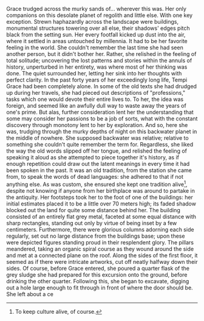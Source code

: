Grace trudged across the murky sands of... wherever this was. Her only companions on this desolate planet of regolith and little else. With one key exception. Strewn haphazardly across the landscape were buildings, monumental structures towering over all else, their shadows' edges pitch black from the setting sun. Her every footfall kicked up dust into the air, where it settled in areas untouched by millennia. It had to be her favorite feeling in the world. She couldn't remember the last time she had seen another person, but it didn't bother her. Rather, she relished in the feeling of total solitude; uncovering the lost patterns and stories within the annuls of history, unperturbed in her entirety, was where most of her thinking was done. The quiet surrounded her, letting her sink into her thoughts with perfect clarity. In the past forty years of her exceedingly long life, Tempi Grace had been completely alone. In some of the old texts she had drudged up during her travels, she had pieced out descriptions of "professions," tasks which one would devote their entire lives to. To her, the idea was foreign, and seemed like an awfully dull way to waste away the years of one's prime. But alas, further consideration lent her the understanding that some may consider her passions to be a job of sorts, what with the constant discovery through monotony lent to her by exploration. And so, here she was, trudging through the murky depths of night on this backwater planet in the middle of nowhere. She supposed backwater was relative; relative to something she couldn't quite remember the term for. Regardless, she liked the way the old words slipped off her tongue, and relished the feeling of speaking it aloud as she attempted to piece together it's history, as if enough repetition could draw out the latent meanings in every time it had been spoken in the past. It was an old tradition, from the station she came from, to speak the words of dead languages: she adhered to that if not anything else. As was custom, she ensured she kept one tradition alive[^1], despite not knowing if anyone from her birthplace was around to partake in the antiquity.
Her footsteps took her to the foot of one of the buildings: her initial estimates placed it to be a little over 70 meters high; its faded shadow blocked out the land for quite some distance behind her. The building consisted of an entirely flat grey metal, faceted at some equal distance with sharp rectangles, standing out only by virtue of being inset by a few centimeters. Furthermore, there were glorious columns adorning each side regularly, set out no large distance from the buildings base; upon these were depicted figures standing proud in their resplendent glory. The pillars meandered, taking an organic spiral course as they wound around the side and met at a connected plane on the roof. Along the sides of the first floor, it seemed as if there were intricate artworks, cut off neatly halfway down their sides. Of course, before Grace entered, she poured a quarter flask of the grey sludge she had prepared for this excursion onto the ground, before drinking the other quarter. Following this, she began to excavate, digging out a hole large enough to fit through in front of where the door should be. She left about a ce
[^1]: To keep culture alive,  of course.
